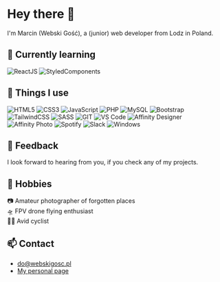 # Hey there 👋

I'm Marcin (Webski Gość), a (junior) web developer from Lodz in Poland.

## 🌱 Currently learning

<p align="left">
<img alt="ReactJS" src="https://img.shields.io/badge/React-20232A?style=for-the-badge&logo=react&logoColor=61DAFB" />
<img alt="StyledComponents" src="https://img.shields.io/badge/styled--components-DB7093?style=for-the-badge&logo=styled-components&logoColor=white" />
</p>

## 🔨 Things I use

<p align="left">
<img alt="HTML5" src="https://img.shields.io/badge/HTML5-E34F26?style=for-the-badge&logo=html5&logoColor=white" />
<img alt="CSS3" src="https://img.shields.io/badge/CSS3-1572B6?style=for-the-badge&logo=css3&logoColor=white" />
<img alt="JavaScript" src="https://img.shields.io/badge/JavaScript-323330?style=for-the-badge&logo=javascript&logoColor=F7DF1E" />
<img alt="PHP" src="https://img.shields.io/badge/PHP-777BB4?style=for-the-badge&logo=php&logoColor=white" />
<img alt="MySQL" src="https://img.shields.io/badge/MySQL-00000F?style=for-the-badge&logo=mysql&logoColor=white" />
<img alt="Bootstrap" src="https://img.shields.io/badge/Bootstrap-563D7C?style=for-the-badge&logo=bootstrap&logoColor=white" />
<img alt="TailwindCSS" src="https://img.shields.io/badge/Tailwind_CSS-38B2AC?style=for-the-badge&logo=tailwind-css&logoColor=white" />
<img alt="SASS" src="https://img.shields.io/badge/Sass-CC6699?style=for-the-badge&logo=sass&logoColor=white" />
<img alt="GIT" src="https://img.shields.io/badge/git-%23F05033.svg?style=for-the-badge&logo=git&logoColor=white" />
<img alt="VS Code" src="https://img.shields.io/badge/VisualStudio_Code-0078d7.svg?style=for-the-badge&logo=visual-studio-code&logoColor=white" />
<img alt="Affinity Designer" src="https://img.shields.io/badge/affinity_designer-%231B72BE.svg?style=for-the-badge&logo=affinity-designer&logoColor=white" />
<img alt="Affinity Photo" src="https://img.shields.io/badge/affinity_photo-%237E4DD2.svg?style=for-the-badge&logo=affinity-photo&logoColor=white" />
<img alt="Spotify" src="https://img.shields.io/badge/Spotify-1ED760?&style=for-the-badge&logo=spotify&logoColor=white" />
<img alt="Slack" src="https://img.shields.io/badge/Slack-4A154B?style=for-the-badge&logo=slack&logoColor=white" />
<img alt="Windows" src="https://img.shields.io/badge/Windows-0078D6?style=for-the-badge&logo=windows&logoColor=white" />
</p>

## 💬 Feedback

I look forward to hearing from you, if you check any of my projects.

## 🎨 Hobbies

📷 Amateur photographer of forgotten places <br/>
🛸 FPV drone flying enthusiast <br/>
🚴‍♂️ Avid cyclist

## 📫 Contact

- [do@webskigosc.pl](mailto:do@webskigosc.pl) <br/>
- [My personal page](https://webskigosc.pl/)

<!--
**martincodes-pl/martincodes-pl** is a ✨ _special_ ✨ repository because its `README.md` (this file) appears on your GitHub profile.

Here are some ideas to get you started:

- 🔭 I’m currently working on ...
- 🌱 I’m currently learning ...
- 👯 I’m looking to collaborate on ...
- 🤔 I’m looking for help with ...
- 💬 Ask me about ...
- 📫 How to reach me: ...
- 😄 Pronouns: ...
- ⚡ Fun fact: ...

## 💻 Current Projects
>

-->
